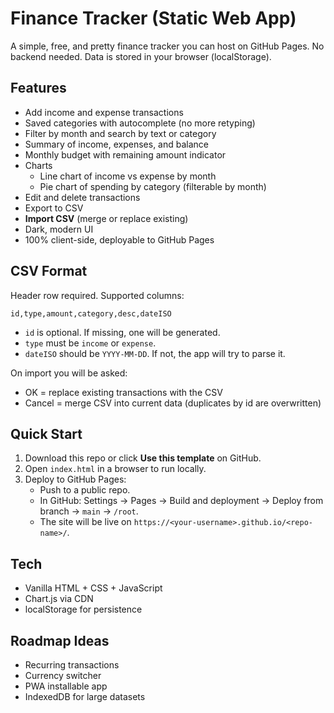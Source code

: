 # Finance Tracker (Static Web App)

A simple, free, and pretty finance tracker you can host on GitHub Pages. No backend needed. Data is stored in your browser (localStorage).

## Features
- Add income and expense transactions
- Saved categories with autocomplete (no more retyping)
- Filter by month and search by text or category
- Summary of income, expenses, and balance
- Monthly budget with remaining amount indicator
- Charts
  - Line chart of income vs expense by month
  - Pie chart of spending by category (filterable by month)
- Edit and delete transactions
- Export to CSV
- **Import CSV** (merge or replace existing)
- Dark, modern UI
- 100% client-side, deployable to GitHub Pages

## CSV Format
Header row required. Supported columns:
```
id,type,amount,category,desc,dateISO
```
- `id` is optional. If missing, one will be generated.
- `type` must be `income` or `expense`.
- `dateISO` should be `YYYY-MM-DD`. If not, the app will try to parse it.

On import you will be asked:
- OK = replace existing transactions with the CSV
- Cancel = merge CSV into current data (duplicates by id are overwritten)

## Quick Start
1. Download this repo or click **Use this template** on GitHub.
2. Open `index.html` in a browser to run locally.
3. Deploy to GitHub Pages:
   - Push to a public repo.
   - In GitHub: Settings → Pages → Build and deployment → Deploy from branch → `main` → `/root`.
   - The site will be live on `https://<your-username>.github.io/<repo-name>/`.

## Tech
- Vanilla HTML + CSS + JavaScript
- Chart.js via CDN
- localStorage for persistence

## Roadmap Ideas
- Recurring transactions
- Currency switcher
- PWA installable app
- IndexedDB for large datasets
